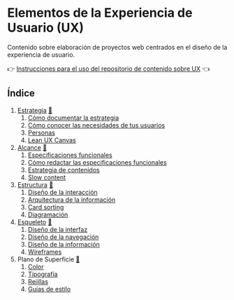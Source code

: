 # Elementos de la Experiencia de Usuario (UX)

Contenido sobre elaboración de proyectos web centrados en el diseño de la experiencia de usuario.

:point_right: [Instrucciones para el uso del repositorio de contenido sobre UX](instrucciones.md) :point_left:

## Índice

1. [Estrategia](1-estrategia)  [:page_facing_up:](1-estrategia/UX1-estrategia.pdf)
	1. [Cómo documentar la estrategia](1-estrategia/documentar.md)
	2. [Cómo conocer las necesidades de tus usuarios](1-estrategia/como-conocer-necesidades-usuarios.md)
    3. [Personas](1-estrategia/personasux.md)
    4. [Lean UX Canvas](1-estrategia/canvas.md)
2. [Alcance](2-alcance) [:page_facing_up:](2-alcance/UX2-alcance.pdf)
    1. [Especificaciones funcionales](2-alcance/especificaciones.md)
    2. [Cómo redactar las especificaciones funcionales](2-alcance/reglas.md)
    3. [Estrategia de contenidos](2-alcance/Estrategia-de-contenidos.md)
    4. [Slow content](2-alcance/slow-content.md)
3. [Estructura](3-estructura) [:page_facing_up:](3-estructura/UX3-estructura.pdf)
    1. [Diseño de la interacción](3-estructura/interaccion.md)
    2. [Arquitectura de la información](3-estructura/arquitectura-informacion.md)
    3. [Card sorting](3-estructura/cardsorting.md)
    4. [Diagramación](3-estructura/diagramacion.md)
4. [Esqueleto](4-esqueleto) [:page_facing_up:](4-esqueleto/UX4-esqueleto.pdf)
    1. [Diseño de la interfaz](4-esqueleto/interfaz.md)
    2. [Diseño de la navegación](4-esqueleto/navegacion.md)
    3. [Diseño de la información](diseno-4-esqueleto/informacion.md)
    4. [Wireframes](4-esqueleto/wireframes.md)
5. Plano de Superficie [:page_facing_up:](5-estrategia/UX5-superficie.pdf)
    1. [Color](5-estrategia/color.md)
    2. [Tipografía](5-estrategia/tipografia.md)
    3. [Rejillas](5-estrategia/rejillas.md)
    4. [Guías de estilo](5-estrategia/guias-de-estilo.md)